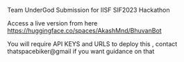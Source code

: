 Team UnderGod Submission for IISF SIF2023 Hackathon

Access a live version from here https://huggingface.co/spaces/AkashMnd/BhuvanBot


You will require API KEYS and URLS to deploy this , contact thatspacebiker@gmail if you want guidance on that 

